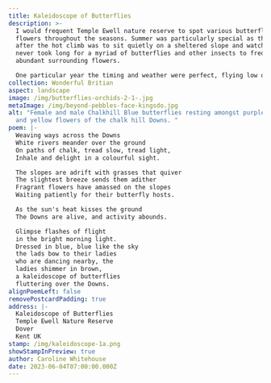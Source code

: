 ```yaml
---
title: Kaleidoscope of Butterflies
description: >-
  I would frequent Temple Ewell nature reserve to spot various butterflies and
  flowers throughout the seasons. Summer was particularly special as the reward
  after the hot climb was to sit quietly on a sheltered slope and watch. It
  never took long for a myriad of butterflies and other insects to frequent the
  abundant surrounding flowers.

  One particular year the timing and weather were perfect, flying low over a sheltered slope were thousands of blue butterflies, it went from saying, there's one, there's one, to silence as it became apparent something rather special was happening. Being surrounded by so many gentle creatures at once was awe-inspiring.
collection: Wonderful Britian
aspect: landscape
image: /img/butterflies-orchids-2-1-.jpg
metaImage: /img/beyond-pebbles-face-kingsdo.jpg
alt: "Female and male Chalkhill Blue butterflies resting amongst purple white
  and yellow flowers of the chalk hill Downs. "
poem: |-
  Weaving ways across the Downs
  White rivers meander over the ground
  On paths of chalk, tread slow, tread light,
  Inhale and delight in a colourful sight.

  The slopes are adrift with grasses that quiver
  The slightest breeze sends them adither
  Fragrant flowers have amassed on the slopes
  Waiting patiently for their butterfly hosts.

  As the sun's heat kisses the ground
  The Downs are alive, and activity abounds.

  Glimpse flashes of flight 
  in the bright morning light.
  Dressed in blue, blue like the sky
  the lads bow to their ladies 
  who are dancing nearby, the
  ladies shimmer in brown,
  a kaleidoscope of butterflies
  fluttering over the Downs.
alignPoemLeft: false
removePostcardPadding: true
address: |-
  Kaleidoscope of Butterflies
  Temple Ewell Nature Reserve
  Dover
  Kent UK
stamp: /img/kaleidoscope-1a.png
showStampInPreview: true
author: Caroline Whitehouse
date: 2023-06-04T07:00:00.000Z
---
```

